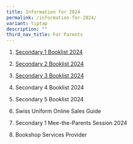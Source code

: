 ```yaml
---
title: Information for 2024
permalink: /information-for-2024/
variant: tiptap
description: ""
third_nav_title: For Parents
---
```

<ol data-tight="true" class="tight">
<li>
<p><a href="/files/Secondary 1 Registration/swiss cottage secondary school booklist 2024 final sec 1_241023(1).pdf" rel="noopener noreferrer nofollow" target="_blank">Secondary 1 Booklist 2024</a>
</p>
</li>
<li>
<p><a href="/files/Secondary 1 Registration/swiss cottage secondary school booklist 2024 final sec 2.pdf" rel="noopener noreferrer nofollow" target="_blank">Secondary 2 Booklist 2024</a>
</p>
</li>
<li>
<p><a href="/files/Secondary 1 Registration/swiss cottage secondary school booklist 2024 final sec 3.pdf" rel="noopener noreferrer nofollow" target="_blank">Secondary 3 Booklist 2024</a>
</p>
</li>
<li>
<p>Secondary 4 Booklist 2024</p>
</li>
<li>
<p>Secondary 5 Booklist 2024</p>
</li>
<li>
<p>Swiss Uniform Online Sales Guide</p>
</li>
<li>
<p>Secondary 1 Mee-the-Parents Session 2024</p>
</li>
<li>
<p>Bookshop Services Provider</p>
</li>
</ol>
<p></p>
